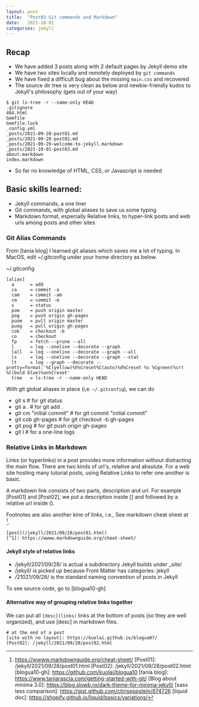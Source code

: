 ```yaml
---
layout: post
title:  "Post03 Git commands and Markdown"
date:   2021-10-01
categories: jekyll
---
```


## Recap

* We have added 3 posts along with 2 default pages by Jekyll demo site
* We have two sites locally and remotely deployed by `git commands`
* We have fixed a difficult bug about the missing `main.css` and recovered
* The source dir tree is very clean as below and newbie-friendly kudos to Jekyll's philosophy (gets out of your way)
```
$ git ls-tree -r --name-only HEAD 
.gitignore
404.html
Gemfile
Gemfile.lock
_config.yml
_posts/2021-09-28-post01.md
_posts/2021-09-28-post02.md
_posts/2021-09-29-welcome-to-jekyll.markdown
_posts/2021-10-01-post03.md
about.markdown
index.markdown
```
* So far no knowledge of HTML, CSS, or Javascript is needed

## Basic skills learned:
* Jekyll commands, a one liner
* Git commands, with global aliases to save us some typing
* Markdown format, especially Relative links, to hyper-link posts and web urls among posts and other sites

### Git Alias Commands

From [tania blog] I learned git aliases which saves me a lot of typing. In MacOS, edit ~/.gitconfig under your home directory as below.

~/.gitconfig
```
[alias]
  a      = add
  ca     = commit -a
  cam    = commit -am
  cm     = commit -m
  s      = status
  pom    = push origin master
  pog    = push origin gh-pages
  puom   = pull origin master
  puog   = pull origin gh-pages
  cob    = checkout -b
  co     = checkout
  fp     = fetch --prune --all
  l      = log --oneline --decorate --graph
  lall   = log --oneline --decorate --graph --all
  ls     = log --oneline --decorate --graph --stat
  lt     = log --graph --decorate --pretty=format:'%C(yellow)%h%Creset%C(auto)%d%Creset %s %Cgreen(%cr) %C(bold blue)%an%Creset'
  tree   = ls-tree -r --name-only HEAD
```

With git global aliases in place (i,e. `~/.gitconfig`), we can do
* git s  # for git status
* git a .  # for git add .
* git cm "initial commit"  # for git commit "initial commit"
* git cob gh-pages  # for git checkout -b gh-pages
* git pog  # for git push origin gh-pages
* git l  # for a one-line logs

### Relative Links in Markdown

Links (or hyperlinks) in a post provides more information without distracting the main flow. There are two kinds of url's,
relative and absolute. For a web site hosting many tutorial posts, using Relative Links to refer one another is basic.

A markdown link consists of two parts, description and url. For example [Post01] and [Post02], we put a description inside [] and followed by a relative url inside ().

Footnotes are also another kine of links, i.e., See markdown cheat sheet at [^1].
```
[post](/jekyll/2021/09/28/post01.html)
[^1]: https://wwww.markdownguide.org/cheat-sheet/
```

#### Jekyll style of relative links
  * /jekyll/2021/09/28/ is actual a subdirectory Jekyll builds under _site/
  * /jekyll/ is picked up because Front Matter has categories: jekyll
  * /21021/09/28/ is the standard naming convention of posts in Jekyll

To see source code, go to [blogua10-gh]

#### Alternative way of grouping relative links together

We can put all `[desc](links)` links at the bottom of posts (so they are well organized), and use [desc] in markdown files.
```
# at the end of a post
[site with no layout]: https://kuolai.github.io/blogua07/
[Post02]: /jekyll/2021/09/28/post02.html
```

[^1]: https://wwww.markdownguide.org/cheat-sheet/
[Post01]: /jekyll/2021/09/28/post01.html
[Post02]: /jekyll/2021/09/28/post02.html
[blogua10-gh]:   https://github.com/kuolai/blogua10
[tania blog]: https://www.taniarascia.com/getting-started-with-git/
[Blog about minima 3.0]: https://blog.slowb.ro/dark-theme-for-minima-jekyll/
[sass less comparison]: https://gist.github.com/chriseppstein/674726
[liquid doc]: https://shopify.github.io/liquid/basics/variations/